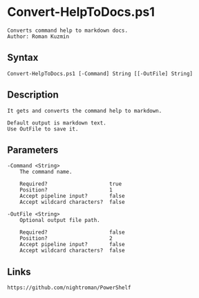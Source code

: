 # Convert-HelpToDocs.ps1

```text
Converts command help to markdown docs.
Author: Roman Kuzmin
```

## Syntax

```text
Convert-HelpToDocs.ps1 [-Command] String [[-OutFile] String]
```

## Description

```text
It gets and converts the command help to markdown.

Default output is markdown text.
Use OutFile to save it.
```

## Parameters

```text
-Command <String>
    The command name.
    
    Required?                    true
    Position?                    1
    Accept pipeline input?       false
    Accept wildcard characters?  false
```

```text
-OutFile <String>
    Optional output file path.
    
    Required?                    false
    Position?                    2
    Accept pipeline input?       false
    Accept wildcard characters?  false
```

## Links

```text
https://github.com/nightroman/PowerShelf
```
